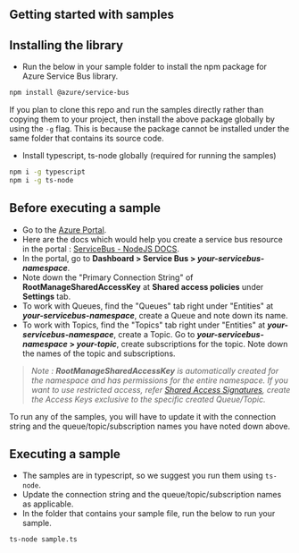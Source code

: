 ## Getting started with samples ##

## Installing the library
- Run the below in your sample folder to install the npm package for Azure Service Bus library.
```bash
npm install @azure/service-bus
```
 If you plan to clone this repo and run the samples directly rather than copying them to your project,
then install the above package globally by using the `-g` flag. This is because the package cannot be 
installed under the same folder that contains its source code.

- Install typescript, ts-node globally (required for running the samples)
```bash
npm i -g typescript
npm i -g ts-node
```

## Before executing a sample
- Go to the [Azure Portal](https://portal.azure.com).
- Here are the docs which would help you create a service bus resource in the portal : [ServiceBus - NodeJS DOCS](https://docs.microsoft.com/en-us/azure/service-bus-messaging/service-bus-nodejs-how-to-use-queues).
- In the portal, go to **Dashboard > Service Bus > _your-servicebus-namespace_**.
- Note down the "Primary Connection String" of **RootManageSharedAccessKey** at **Shared access policies** under **Settings** tab.
- To work with Queues, find the "Queues" tab right under "Entities" at **_your-servicebus-namespace_**, create a Queue and note down its name.
- To work with Topics, find the "Topics" tab right under "Entities" at **_your-servicebus-namespace_**, create a Topic. Go to **_your-servicebus-namespace_ > _your-topic_**, create subscriptions for the topic. Note down the names of the topic and subscriptions.
> _Note : **RootManageSharedAccessKey** is automatically created for the namespace and has permissions for the entire namespace. If you want to use restricted access, refer [Shared Access Signatures](https://docs.microsoft.com/en-us/azure/service-bus-messaging/service-bus-sas), create the Access Keys exclusive to the specific created Queue/Topic._

To run any of the samples, you will have to update it with the connection string and the queue/topic/subscription names you have noted down above.

## Executing a sample
- The samples are in typescript, so we suggest you run them using `ts-node`. 
- Update the connection string and the queue/topic/subscription names as applicable.
- In the folder that contains your sample file, run the below to run your sample.

```bash
ts-node sample.ts
```

